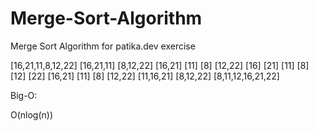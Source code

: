 # Merge-Sort-Algorithm
Merge Sort Algorithm for patika.dev exercise


[16,21,11,8,12,22]
[16,21,11] [8,12,22]
[16,21] [11] [8] [12,22]
[16] [21] [11] [8] [12] [22] 
[16,21] [11] [8] [12,22]
[11,16,21] [8,12,22]
[8,11,12,16,21,22]


Big-O: 

O(nlog(n))
